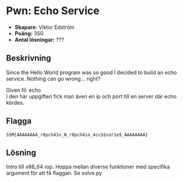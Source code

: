 # Pwn: Echo Service

- **Skapare:** Viktor Edström
- **Poäng:** 350
- **Antal lösningar:** ???

## Beskrivning
Since the Hello World program was so good I decided to build an echo service. Nothing can go wrong... right?

Given fil: echo  
I den här uppgiften fick man även en ip och port till en server där echo kördes.

## Flagga

`SSM{AAAAAAAA_r0pch41n_N_r0pch4in_4cc$$sor1e$_AAAAAAAA}`

## Lösning

Intro till x86_64 rop. Hoppa mellan diverse funktioner med specifika argument för att få flaggan. Se solve.py
